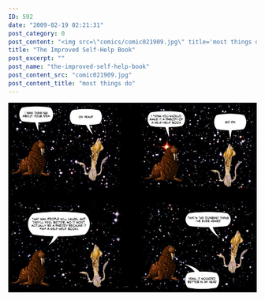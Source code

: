 ```yaml
---
ID: 592
date: "2009-02-19 02:21:31"
post_category: 0
post_content: "<img src=\"comics/comic021909.jpg\" title='most things do' />"
title: "The Improved Self-Help Book"
post_excerpt: ""
post_name: "the-improved-self-help-book"
post_content_src: "comic021909.jpg"
post_content_title: "most things do"
---
```



[![most things do](/comics-hi-res/comic021909.jpg)](/comics-hi-res/comic021909.jpg "most things do")
